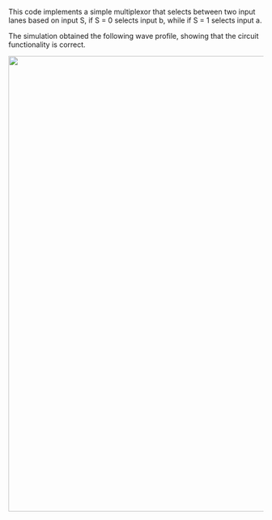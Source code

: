 This code implements a simple multiplexor that selects between two input lanes based on input S, if S = 0 selects input b, while if S = 1 selects input a.

The simulation obtained the following wave profile, showing that the circuit functionality is correct.

<p align="center">
  <img src="https://github.com/user-attachments/assets/474c52e1-77e9-4d78-a727-862abc463265" width="900" />
</p>
